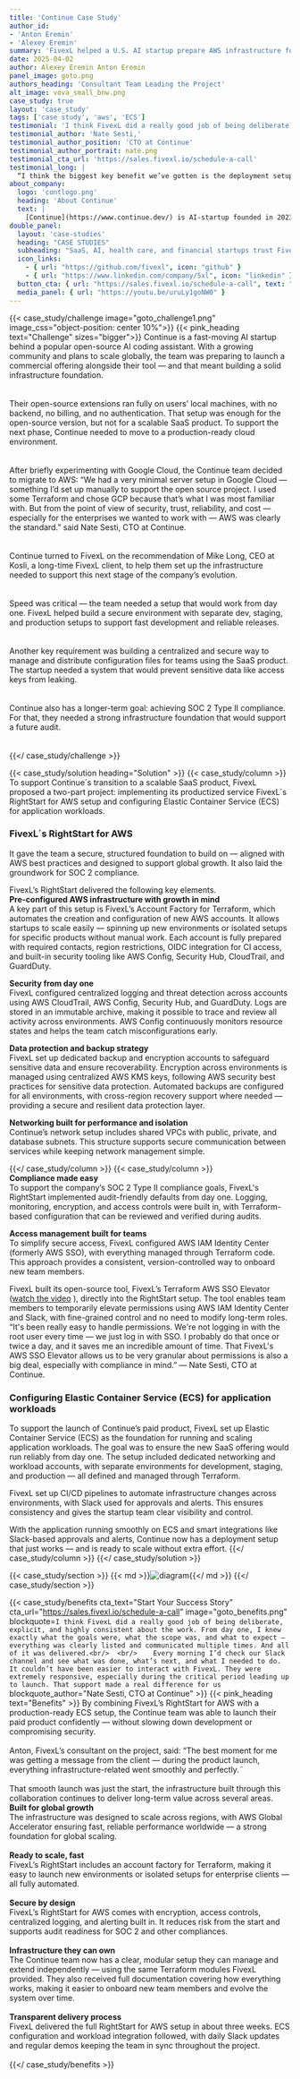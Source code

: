 ```yaml
---
title: 'Continue Case Study'
author_id:
- 'Anton Eremin'
- 'Alexey Eremin' 
summary: 'FivexL helped a U.S. AI startup prepare AWS infrastructure for a commercial launch. By combining FivexL’s RightStart for AWS with a production-ready ECS setup, the startup gained a strong foundation for global scaling.'
date: 2025-04-02 
author: Alexey Eremin Anton Eremin
panel_image: goto.png
authors_heading: 'Consultant Team Leading the Project'
alt_image: vova_small_bnw.png
case_study: true
layout: 'case_study'
tags: ['case study', 'aws', 'ECS']
testimonial: 'I think FivexL did a really good job of being deliberate, explicit, and highly consistent about the work.'
testimonial_author: 'Nate Sesti,'
testimonial_author_position: 'CTO at Continue'
testimonial_author_portrait: nate.png
testimonial_cta_url: 'https://sales.fivexl.io/schedule-a-call'
testimonial_long: |
  “I think the biggest key benefit we’ve gotten is the deployment setup we have. It’s easy — any time we push to GitHub and merge a new PR, it’s automatically going to the development branch. We have full control over whether we want to move to staging or not. That’s helped us group and test changes more effectively. And having that magic button to confirm promotion to prod — we’ve had no major outages, no serious bugs, and I think that’s because this pipeline lets us be as deliberate as we want.”
about_company:
  logo: 'contlogo.png'
  heading: 'About Continue'
  text: |
    [Continue](https://www.continue.dev/) is AI-startup founded in 2023 in San Francisco. Continue enables developers to create, share, and use custom AI code assistants. The product is designed to integrate directly into developers' existing environments, making AI-enhanced development more accessible and flexible. Continue has gained over 26,000 [GitHub stars](https://github.com/continuedev/continue) and built an active community of more than 12,000 developers on Discord. Backed by Y Combinator and Heavybit, the startup recently launched version 1.0 of its product and raised $5 million to accelerate its growth.
double_panel:
  layout: 'case-studies'
  heading: "CASE STUDIES"
  subheading: "SaaS, AI, health care, and financial startups trust FivexL to build their infrastructure in AWS, empowering their businesses to grow faster. Learn how."
  icon_links:
    - { url: "https://github.com/fivexl", icon: "github" }
    - { url: "https://www.linkedin.com/company/5xl", icon: "linkedin" }
  button_cta: { url: "https://sales.fivexl.io/schedule-a-call", text: "Book a consultation" }
  media_panel: { url: "https://youtu.be/uruLy1goNW0" }
---
```

{{< case_study/challenge  image="goto_challenge1.png" image_css="object-position: center 10%">}}
{{< pink_heading text="Challenge"  sizes="bigger">}}
Continue is a fast-moving AI startup behind a popular open-source AI coding assistant. With a growing community and plans to scale globally, the team was preparing to launch a commercial offering alongside their tool — and that meant building a solid infrastructure foundation.<br/>
<br/>  
Their open-source extensions ran fully on users’ local machines, with no backend, no billing, and no authentication. That setup was enough for the open-source version, but not for a scalable SaaS product. To support the next phase, Continue needed to move to a production-ready cloud environment.<br/>
<br/>  
After briefly experimenting with Google Cloud, the Continue team decided to migrate to AWS: “We had a very minimal server setup in Google Cloud — something I’d set up manually to support the open source project. I used some Terraform and chose GCP because that’s what I was most familiar with. But from the point of view of security, trust, reliability, and cost — especially for the enterprises we wanted to work with — AWS was clearly the standard.” said Nate Sesti, CTO at Continue.<br/>
<br/>   
Continue turned to FivexL on the recommendation of Mike Long, CEO at Kosli, a long-time FivexL client, to help them set up the infrastructure needed to support this next stage of the company’s evolution.<br/>
<br/>    
Speed was critical — the team needed a setup that would work from day one. FivexL helped build a secure environment with separate dev, staging, and production setups to support fast development and reliable releases.<br/>
<br/>   
Another key requirement was building a centralized and secure way to manage and distribute configuration files for teams using the SaaS product. The startup needed a system that would prevent sensitive data like access keys from leaking.<br/>
<br/>   
Continue also has a longer-term goal: achieving SOC 2 Type II compliance. For that, they needed a strong infrastructure foundation that would support a future audit.<br/>
<br/>   
{{</ case_study/challenge >}}  

{{< case_study/solution heading="Solution" >}}
{{< case_study/column >}}
To support Continue´s transition to a scalable SaaS product, FivexL proposed a two-part project: implementing its productized service FivexL´s RightStart for AWS setup and configuring Elastic Container Service (ECS) for application workloads.
### FivexL´s RightStart for AWS 
It gave the team a secure, structured foundation to build on — aligned with AWS best practices and designed to support global growth. It also laid the groundwork for SOC 2 compliance.  

FivexL’s RightStart delivered the following key elements.  
**Pre-configured AWS infrastructure with growth in mind**  
A key part of this setup is FivexL’s Account Factory for Terraform, which automates the creation and configuration of new AWS accounts. It allows startups to scale easily — spinning up new environments or isolated setups for specific products without manual work. Each account is fully prepared with required contacts, region restrictions, OIDC integration for CI access, and built-in security tooling like AWS Config, Security Hub, CloudTrail, and GuardDuty.  

**Security from day one**  
FivexL configured centralized logging and threat detection across accounts using AWS CloudTrail, AWS Config, Security Hub, and GuardDuty. Logs are stored in an immutable archive, making it possible to trace and review all activity across environments. AWS Config continuously monitors resource states and helps the team catch misconfigurations early.  
  
**Data protection and backup strategy**  
FivexL set up dedicated backup and encryption accounts to safeguard sensitive data and ensure recoverability. Encryption across environments is managed using centralized AWS KMS keys, following AWS security best practices for sensitive data protection. Automated backups are configured for all environments, with cross-region recovery support where needed — providing a secure and resilient data protection layer.  
  
**Networking built for performance and isolation**  
Continue’s network setup includes shared VPCs with public, private, and database subnets. This structure supports secure communication between services while keeping network management simple.  
  
{{</ case_study/column >}}
{{< case_study/column >}}  
**Compliance made easy**  
To support the company’s SOC 2 Type II compliance goals, FivexL's RightStart implemented audit-friendly defaults from day one. Logging, monitoring, encryption, and access controls were built in, with Terraform-based configuration that can be reviewed and verified during audits.  

**Access management built for teams**  
To simplify secure access, FivexL configured AWS IAM Identity Center (formerly AWS SSO), with everything managed through Terraform code. This approach provides a consistent, version-controlled way to onboard new team members.  
  
FivexL built its open-source tool, FivexL’s Terraform AWS SSO Elevator ([watch the video](https://youtu.be/CrIfaNpuCeY?feature=shared)
), directly into the RightStart setup. The tool enables team members to temporarily elevate permissions using AWS IAM Identity Center and Slack, with fine-grained control and no need to modify long-term roles.  
“It's been really easy to handle permissions. We're not logging in with the root user every time — we just log in with SSO. I probably do that once or twice a day, and it saves me an incredible amount of time. That FivexL's AWS SSO Elevator allows us to be very granular about permissions is also a big deal, especially with compliance in mind.” — Nate Sesti, CTO at Continue.  
### Configuring Elastic Container Service (ECS) for application workloads
To support the launch of Continue’s paid product, FivexL set up Elastic Container Service (ECS) as the foundation for running and scaling application workloads. The goal was to ensure the new SaaS offering would run reliably from day one.
The setup included dedicated networking and workload accounts, with separate environments for development, staging, and production — all defined and managed through Terraform.  
  
FivexL set up CI/CD pipelines to automate infrastructure changes across environments, with Slack used for approvals and alerts. This ensures consistency and gives the startup team clear visibility and control.  
  
With the application running smoothly on ECS and smart integrations like Slack-based approvals and alerts, Continue now has a deployment setup that just works — and is ready to scale without extra effort. 
{{</ case_study/column >}}
{{</ case_study/solution >}}

{{< case_study/section >}}
{{< md >}}![diagram](diagram_firi.png){{</ md >}}
{{</ case_study/section >}}

{{< case_study/benefits
    cta_text="Start Your Success Story"
    cta_url="https://sales.fivexl.io/schedule-a-call"
    image="goto_benefits.png"
    blockquote=`I think FivexL did a really good job of being deliberate, explicit, and highly consistent about the work. From day one, I knew exactly what the goals were, what the scope was, and what to expect — everything was clearly listed and communicated multiple times. And all of it was delivered.<br/> 
<br/>   
    Every morning I’d check our Slack channel and see what was done, what’s next, and what I needed to do. It couldn’t have been easier to interact with FivexL. They were extremely responsive, especially during the critical period leading up to launch. That support made a real difference for us`
    blockquote_author="Nate Sesti, CTO at Continue"
    >}}
{{< pink_heading text="Benefits" >}}
By combining FivexL’s RightStart for AWS with a production-ready ECS setup, the Continue team was able to launch their paid product confidently — without slowing down development or compromising security.<br/>  
Anton, FivexL’s consultant on the project, said:
“The best moment for me was getting a message from the client — during the product launch, everything infrastructure-related went smoothly and perfectly.¨<br/> 
<br/> 
That smooth launch was just the start, the infrastructure built through this collaboration continues to deliver long-term value across several areas.
<br/>
<b>Built for global growth</b><br/> 
The infrastructure was designed to scale across regions, with AWS Global Accelerator ensuring fast, reliable performance worldwide — a strong foundation for global scaling.<br/> 
<br/>
<b>Ready to scale, fast</b> <br/> 
FivexL’s RightStart includes an account factory for Terraform, making it easy to launch new environments or isolated setups for enterprise clients — all fully automated.<br/>
<br/>
<b>Secure by design</b> <br/> 
FivexL’s RightStart for AWS comes with encryption, access controls, centralized logging, and alerting built in. It reduces risk from the start and supports audit readiness for SOC 2 and other compliances.<br/> 
<br/>
<b>Infrastructure they can own</b><br/> 
The Continue team now has a clear, modular setup they can manage and extend independently — using the same Terraform modules FivexL provided. They also received full documentation covering how everything works, making it easier to onboard new team members and evolve the system over time.<br/> 
<br/>
<b>Transparent delivery process</b><br/> 
FivexL delivered the full RightStart for AWS setup in about three weeks. ECS configuration and workload integration followed, with daily Slack updates and regular demos keeping the team in sync throughout the project.<br/> 
<br/> 
{{</ case_study/benefits >}}  


